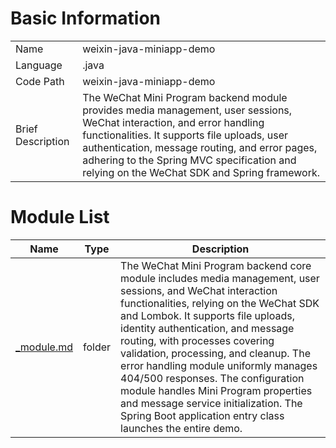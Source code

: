# Basic Information

|      |      |
|------|------|
| Name | weixin-java-miniapp-demo |
| Language | .java |
| Code Path | weixin-java-miniapp-demo |
| Brief Description | The WeChat Mini Program backend module provides media management, user sessions, WeChat interaction, and error handling functionalities. It supports file uploads, user authentication, message routing, and error pages, adhering to the Spring MVC specification and relying on the WeChat SDK and Spring framework. |

# Module List

| Name   | Type  | Description |
|-------|------|-------------|
| [_module.md](src/main/java/com/_module.md) | folder | The WeChat Mini Program backend core module includes media management, user sessions, and WeChat interaction functionalities, relying on the WeChat SDK and Lombok. It supports file uploads, identity authentication, and message routing, with processes covering validation, processing, and cleanup. The error handling module uniformly manages 404/500 responses. The configuration module handles Mini Program properties and message service initialization. The Spring Boot application entry class launches the entire demo. |


